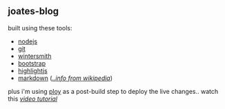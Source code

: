 ## joates-blog


built using these tools:

- [nodejs][1]
- [git][2]
- [wintersmith][3]
- [bootstrap][4]
- [highlightjs][5]
- [markdown][6]
  ([.._info from wikipedia_][7])

plus i'm using [ploy][8] as a post-build step to deploy the live changes.. watch this [_video tutorial_][9]

[1]: http://nodejs.org/download "download node.js"
[2]: http://git-scm.com/downloads "download git"
[3]: http://wintersmith.io "static site generator (uses node.js)"
[4]: http://getbootstrap.com "a responsive front-end framework"
[5]: http://highlightjs.org "code syntax highlighting"
[6]: http://daringfireball.net/projects/markdown/syntax "Markdown syntax"
[7]: http://en.wikipedia.org/wiki/Markdown "Markdown language was created in 2004 by John Gruber"
[8]: https://www.npmjs.org/package/ploy "ploy on npmjs.org"
[9]: https://www.youtube.com/watch?v=4M-KfV4qTgw "substack demos ploy for continous deployment"
